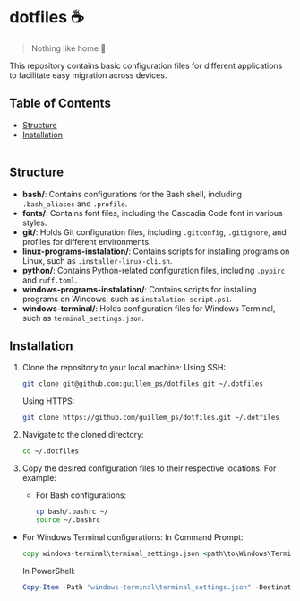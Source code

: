 # dotfiles ☕

> Nothing like home 🏡

This repository contains basic configuration files for different applications to facilitate easy migration across devices. 

## Table of Contents
- [Structure](#structure)
- [Installation](#installation)
<br><br>

## Structure

- **bash/**: Contains configurations for the Bash shell, including `.bash_aliases` and `.profile`.
- **fonts/**: Contains font files, including the Cascadia Code font in various styles.
- **git/**: Holds Git configuration files, including `.gitconfig`, `.gitignore`, and profiles for different environments.
- **linux-programs-instalation/**: Contains scripts for installing programs on Linux, such as `.installer-linux-cli.sh`.
- **python/**: Contains Python-related configuration files, including `.pypirc` and `ruff.toml`.
- **windows-programs-instalation/**: Contains scripts for installing programs on Windows, such as `instalation-script.ps1`.
- **windows-terminal/**: Holds configuration files for Windows Terminal, such as `terminal_settings.json`.

## Installation
1. Clone the repository to your local machine:
    Using SSH:
    ```bash
    git clone git@github.com:guillem_ps/dotfiles.git ~/.dotfiles
    ```

    Using HTTPS:
    ```bash
    git clone https://github.com/guillem_ps/dotfiles.git ~/.dotfiles
    ```

2. Navigate to the cloned directory:
    ```bash
    cd ~/.dotfiles
    ```

3. Copy the desired configuration files to their respective locations. For example:
    - For Bash configurations:
      ```bash
      cp bash/.bashrc ~/
      source ~/.bashrc
      ```

- For Windows Terminal configurations:
    In Command Prompt:
    ```cmd
    copy windows-terminal\terminal_settings.json <path\to\Windows\Terminal\>
    ```

    In PowerShell:
    ```powershell
    Copy-Item -Path "windows-terminal\terminal_settings.json" -Destination "<path\to\Windows\Terminal\>"
    ```
